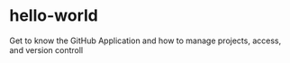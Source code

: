 # hello-world
Get to know the GitHub Application and how to manage projects, access, and version controll
